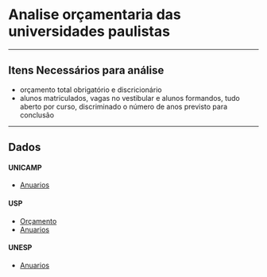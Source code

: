 # Analise orçamentaria das universidades paulistas
----

## Itens Necessários para análise
-  orçamento total obrigatório e discricionário
-  alunos matriculados, vagas no vestibular e alunos formandos, tudo aberto por curso, discriminado o número de anos previsto para conclusão

----
## Dados

#### UNICAMP
- [Anuarios](https://www.aeplan.unicamp.br/anuario/anuario.php)

#### USP
- [Orçamento](http://www.usp.br/codage/?q=node/35)
- [Anuarios](https://uspdigital.usp.br/anuario/AnuarioControle)

#### UNESP
- [Anuarios](https://ape.unesp.br/anuario/)



